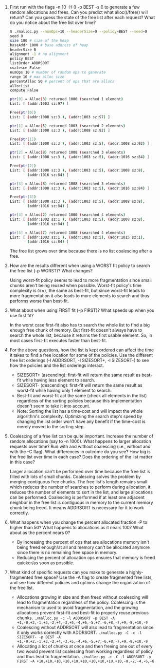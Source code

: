 1. First run with the flags -n 10 -H 0 -p BEST -s 0 to generate a few random allocations and frees. Can you predict what alloc()/free() will return? Can you guess the state of the free list after each request? What do you notice about the free list over time?

    ```sh
    $ ./malloc.py --numOps=10 --headerSize=0 --policy=BEST --seed=0
    seed 0
    size 100 # size of the heap
    baseAddr 1000 # base address of heap
    headerSize 0
    alignment -1 # no alignment
    policy BEST
    listOrder ADDRSORT
    coalesce False
    numOps 10 # number of random ops to generate
    range 10 # max alloc size
    percentAlloc 50 # percent of ops that are allocs
    allocList
    compute False

    ptr[0] = Alloc(3) returned 1000 (searched 1 element)
    List: [ (addr:1003 sz:97) ]

    Free(ptr[0])
    List: [ (addr:1000 sz:3 ), (addr:1003 sz:97) ]

    ptr[1] = Alloc(5) returned 1003 (searched 2 elements)
    List: [ (addr:1000 sz:3 ), (addr:1008 sz:92) ]

    Free(ptr[1])
    List: [ (addr:1000 sz:3 ), (addr:1003 sz:5), (addr:1008 sz:92) ]

    ptr[2] = Alloc(8) returned 1008 (searched 3 elements)
    List: [ (addr:1000 sz:3 ), (addr:1003 sz:5), (addr:1016 sz:84) ]

    Free(ptr[2])
    List: [ (addr:1000 sz:3 ), (addr:1003 sz:5), (addr:1008 sz:8),
            (addr:1016 sz:84) ]

    ptr[3] = Alloc(8) returned 1008 (searched 3 elements)
    List: [ (addr:1000 sz:3 ), (addr:1003 sz:5), (addr:1016 sz:84) ]

    Free(ptr[3])
    List: [ (addr:1000 sz:3 ), (addr:1003 sz:5), (addr:1008 sz:8),
            (addr:1016 sz:84) ]

    ptr[4] = Alloc(2) returned 1000 (searched 4 elements)
    List: [ (addr:1002 sz:1 ), (addr:1003 sz:5), (addr:1008 sz:8),
            (addr:1016 sz:84) ]

    ptr[5] = Alloc(7) returned 1008 (searched 4 elements)
    List: [ (addr:1002 sz:1 ), (addr:1003 sz:5), (addr:1015 sz:1),
            (addr:1016 sz:84) ]
    ```

    The free list grows over time because there is no list coalescing after a free.

2. How are the results different when using a WORST fit policy to search the free list (-p WORST)? What changes?

    Using worst-fit policy seems to lead to more fragmentation since small chunks aren't being reused when possible. Worst-fit policy's time complexity is `O(n)`, the same as best-fit, but since worst-fit leads to more fragmentation it also leads to more elements to search and thus performs worse than best-fit.

3. What about when using FIRST fit (-p FIRST)? What speeds up when you use first fit?

    In the worst case first-fit also has to search the whole list to find a big enough free chunk of memory. But first-fit doesn't always have to search the whole list, because it returns the first usable element. So, in most cases first-fit executes faster than best-fit.

4. For the above questions, how the list is kept ordered can affect the time it takes to find a free location for some of the policies. Use the different free list orderings (-l ADDRSORT, -l SIZESORT+, -l SIZESORT-) to see how the policies and the list orderings interact.

    * SIZESORT+ (ascending): first-fit will return the same result as best-fit while having less element to search.
    * SIZESORT- (descending): first-fit will return the same result as worst-fit while having only 1 element to search.
    * Best-fit and worst-fit act the same (check all elements in the list) regardless of the sorting policies because this implementation doesn't seem to take it into account.
    * Note: Sorting the list has a time-cost and will impact the whole algorithm's complexity. Optimizing the search step's speed by changing the list order won't have any benefit if the time-cost is merely moved to the sorting step.


5. Coalescing of a free list can be quite important. Increase the number of random allocations (say to -n 1000). What happens to larger allocation requests over time? Run with and without coalescing (i.e., without and with the -C flag). What differences in outcome do you see? How big is the free list over time in each case? Does the ordering of the list matter in this case?

    Larger allocation can't be performed over time because the free list is  filled with lots of small chunks. Coalescing solves the problem by merging contiguous free chunks. The free list's length remains small which reduces the number of searches to perform during allocation, it reduces the number of elements to sort in the list, and large allocations can be performed. Coalescing is performed if at least one adjacent neighbor in the free list is contiguous in memory to the current memory chunk being freed. It means ADDRSORT is necessary for it to work correctly.

6. What happens when you change the percent allocated fraction -P to higher than 50? What happens to allocations as it nears 100? What about as the percent nears 0?

    * By increasing the percent of ops that are allocations memory isn't being freed enough/at all and memory can't be allocated anymore since there is no remaining free space in memory.
    * Reducing the percent of allocation ops ensures that memory is freed quicker/as soon as possible.


7. What kind of specific requests can you make to generate a highly-fragmented free space? Use the -A flag to create fragmented free lists, and see how different policies and options change the organization of the free list.

    * Allocations growing in size and then freed without coalescing will lead to fragmentation regardless of the policy. Coalescing is the mechanism to used to avoid fragmentation, and the growing allocations prevent first-fit and best-fit to properly reuse previous chunks. `./malloc.py -c -l ADDRSORT -p BEST -A +1,-0,+2,-1,+3,-2,+4,-3,+5,-4,+6,-5,+7,-6,+8,-7,+9,-8,+10,-9`
    * Coalescing without ADDRSORT will also lead to fragmentation since it only works correctly with ADDRSORT. `./malloc.py -C -c -l SIZESORT- -p BEST -A +1,-0,+2,-1,+3,-2,+4,-3,+5,-4,+6,-5,+7,-6,+8,-7,+9,-8,+10,-9`
    * Allocating a lot of chunks at once and then freeing one out of every two would prevent list coalescing from working regardless of policy and thus lead to fragmentation. `./malloc.py -c -C -l ADDRSORT -p FIRST -A +10,+10,+10,+10,+10,+10,+10,+10,+10,+10,-0,-2,-4,-6,-8`
